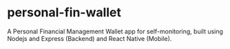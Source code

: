 # personal-fin-wallet
A Personal Financial Management Wallet app for self-monitoring, built using Nodejs and Express (Backend) and React Native (Mobile).
